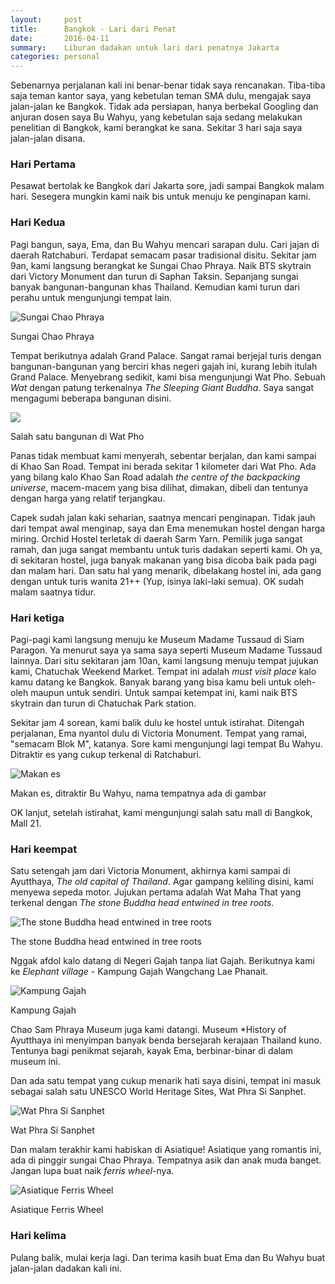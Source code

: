 ```yaml
---
layout:     post
title:      Bangkok - Lari dari Penat
date:       2016-04-11
summary:    Liburan dadakan untuk lari dari penatnya Jakarta
categories: personal
---
```


Sebenarnya perjalanan kali ini benar-benar tidak saya rencanakan. Tiba-tiba saja teman kantor saya, yang kebetulan teman SMA dulu, mengajak saya jalan-jalan ke Bangkok. Tidak ada persiapan, hanya berbekal Googling dan anjuran dosen saya Bu Wahyu, yang kebetulan saja sedang melakukan penelitian di Bangkok, kami berangkat ke sana. Sekitar 3 hari saja saya jalan-jalan disana.

### Hari Pertama 

Pesawat bertolak ke Bangkok dari Jakarta sore, jadi sampai Bangkok malam hari. Sesegera mungkin kami naik bis untuk menuju ke penginapan kami.

### Hari Kedua

Pagi bangun, saya, Ema, dan Bu Wahyu mencari sarapan dulu. Cari jajan di daerah Ratchaburi. Terdapat semacam pasar tradisional disitu. Sekitar jam 9an, kami langsung berangkat ke Sungai Chao Phraya. Naik BTS skytrain dari Victory Monument dan turun di Saphan Taksin. Sepanjang sungai banyak bangunan-bangunan khas Thailand. Kemudian kami turun dari perahu untuk mengunjungi tempat lain. 

![Sungai Chao Phraya](http://sapikuda.com/images/posts/2016-04-11-bangkok-lari-dari-penat/DSC_0811%20%282%29.JPG)

Sungai Chao Phraya


Tempat berikutnya adalah Grand Palace. Sangat ramai berjejal turis dengan bangunan-bangunan yang berciri khas negeri gajah ini, kurang lebih itulah Grand Palace. Menyebrang sedikit, kami bisa mengunjungi Wat Pho. Sebuah *Wat* dengan patung terkenalnya *The Sleeping Giant Buddha*. Saya sangat mengagumi beberapa bangunan disini. 

![](http://sapikuda.com/images/posts/2016-04-11-bangkok-lari-dari-penat/DSC_0855%20%282%29.JPG)

Salah satu bangunan di Wat Pho


Panas tidak membuat kami menyerah, sebentar berjalan, dan kami sampai di Khao San Road. Tempat ini berada sekitar 1 kilometer dari Wat Pho. Ada yang bilang kalo Khao San Road adalah *the centre of the backpacking universe*, macem-macem yang bisa dilihat, dimakan, dibeli dan tentunya dengan harga yang relatif terjangkau. 

Capek sudah jalan kaki seharian, saatnya mencari penginapan. Tidak jauh dari tempat awal menginap, saya dan Ema menemukan hostel dengan harga miring. Orchid Hostel terletak di daerah Sarm Yarn. Pemilik juga sangat ramah, dan juga sangat membantu untuk turis dadakan seperti kami. Oh ya, di sekitaran hostel, juga banyak makanan yang bisa dicoba baik pada pagi dan malam hari. Dan satu hal yang menarik, dibelakang hostel ini, ada gang dengan untuk turis wanita 21++ (Yup, isinya laki-laki semua). OK sudah malam saatnya tidur.


### Hari ketiga

Pagi-pagi kami langsung menuju ke Museum Madame Tussaud di Siam Paragon. Ya menurut saya ya sama saya seperti Museum Madame Tussaud lainnya. Dari situ sekitaran jam 10an, kami langsung menuju tempat jujukan kami, Chatuchak Weekend Market. Tempat ini adalah *must visit place* kalo kamu datang ke Bangkok. Banyak barang yang bisa kamu beli untuk oleh-oleh maupun untuk sendiri. Untuk sampai ketempat ini, kami naik BTS skytrain dan turun di Chatuchak Park station. 

Sekitar jam 4 sorean, kami balik dulu ke hostel untuk istirahat. Ditengah perjalanan, Ema nyantol dulu di Victoria Monument. Tempat yang ramai, "semacam Blok M", katanya. Sore kami mengunjungi lagi tempat Bu Wahyu. Ditraktir es yang cukup terkenal di Ratchaburi.

![Makan es](http://sapikuda.com/images/posts/2016-04-11-bangkok-lari-dari-penat/received_10201839579908557.jpg)

Makan es, ditraktir Bu Wahyu, nama tempatnya ada di gambar


OK lanjut, setelah istirahat, kami mengunjungi salah satu mall di Bangkok, Mall 21.

### Hari keempat

Satu setengah jam dari Victoria Monument, akhirnya kami sampai di Ayutthaya, *The old capital of Thailand*. Agar gampang keliling disini, kami menyewa sepeda motor. Jujukan pertama adalah Wat Maha That yang terkenal dengan *The stone Buddha head entwined in tree roots*.

![The stone Buddha head entwined in tree roots](http://sapikuda.com/images/posts/2016-04-11-bangkok-lari-dari-penat/DSC_1046_bw.jpg)

The stone Buddha head entwined in tree roots


Nggak afdol kalo datang di Negeri Gajah tanpa liat Gajah. Berikutnya kami ke *Elephant village* - Kampung Gajah Wangchang Lae Phanait.

![Kampung Gajah](http://sapikuda.com/images/posts/2016-04-11-bangkok-lari-dari-penat/DSC_1077.JPG)

Kampung Gajah


Chao Sam Phraya Museum juga kami datangi. Museum *History of Ayutthaya ini menyimpan banyak benda bersejarah kerajaan Thailand kuno. Tentunya bagi penikmat sejarah, kayak Ema, berbinar-binar di dalam museum ini.

Dan ada satu tempat yang cukup menarik hati saya disini, tempat ini masuk sebagai salah satu UNESCO World Heritage Sites, Wat Phra Si Sanphet.

![Wat Phra Si Sanphet](http://sapikuda.com/images/posts/2016-04-11-bangkok-lari-dari-penat/DSC_1100%20%282%29.JPG)

Wat Phra Si Sanphet

Dan malam terakhir kami habiskan di Asiatique! Asiatique yang romantis ini, ada di pinggir sungai Chao Phraya. Tempatnya asik dan anak muda banget. Jangan lupa buat naik *ferris wheel*-nya.

![Asiatique Ferris Wheel](http://sapikuda.com/images/posts/2016-04-11-bangkok-lari-dari-penat/DSC_1118%20%282%29.JPG)

Asiatique Ferris Wheel

### Hari kelima

Pulang balik, mulai kerja lagi. Dan terima kasih buat Ema dan Bu Wahyu buat jalan-jalan dadakan kali ini.